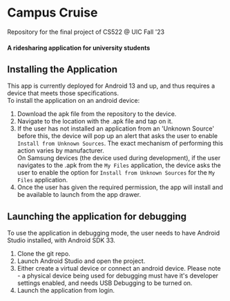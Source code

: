 # Campus Cruise
Repository for the final project of CS522 @ UIC Fall '23

#### A ridesharing application for university students

## Installing the Application

This app is currently deployed for Android 13 and up, and thus requires a device that meets those specifications.
<br>
To install the application on an android device:<br>
1) Download the apk file from the repository to the device.<br>
2) Navigate to the location with the .apk file and tap on it.<br>
3) If the user has not installed an application from an 'Unknown Source' before this, the device will pop up an alert that asks the user to enable `Install from Unknown Sources`. The exact mechanism of performing this action varies by manufacturer.<br>
On Samsung devices (the device used during development), if the user navigates to the .apk from the `My Files` application, the device asks the user to enable the option for `Install from Unknown Sources` for the `My Files` application.<br>
4) Once the user has given the required permission, the app will install and be available to launch from the app drawer.<br>

## Launching the application for debugging

To use the application in debugging mode, the user needs to have Android Studio installed, with Android SDK 33.<br>
1) Clone the git repo.<br>
2) Launch Android Studio and open the project.<br>
3) Either create a virtual device or connect an android device. Please note - a physical device being used for debugging must have it's developer settings enabled, and needs USB Debugging to be turned on.<br>
4) Launch the application from login.<br>

